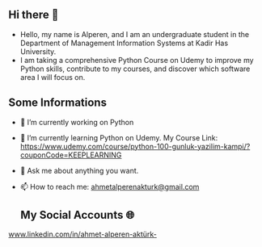 ## Hi there 👋

- Hello, my name is Alperen, and I am an undergraduate student in the Department of Management Information Systems at Kadir Has University.
- I am taking a comprehensive Python Course on Udemy to improve my Python skills, contribute to my courses, and discover which software area I will focus on.
## Some Informations
- 🔭 I’m currently working on Python
- 🌱 I’m currently learning Python on Udemy. My Course Link: https://www.udemy.com/course/python-100-gunluk-yazilim-kampi/?couponCode=KEEPLEARNING
- 💬 Ask me about anything you want.
- 📫 How to reach me: ahmetalperenakturk@gmail.com

  ## My Social Accounts 🌐
www.linkedin.com/in/ahmet-alperen-aktürk-
